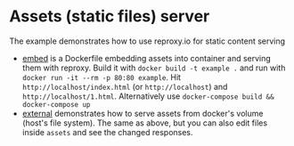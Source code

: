 # Assets (static files) server

The example demonstrates how to use reproxy.io for static content serving

- [embed](embed) is a Dockerfile embedding assets into container and serving them with reproxy.
  Build it with `docker build -t example .` and run with `docker run -it --rm -p 80:80 example`. Hit `http://localhost/index.html` (or `http://localhost`) and `http://localhost/1.html`. Alternatively use `docker-compose build && docker-compose up` 
- [external](external) demonstrates how to serve assets from docker's volume (host's file system). The same as above, but you can also edit files inside `assets` and see the changed responses.